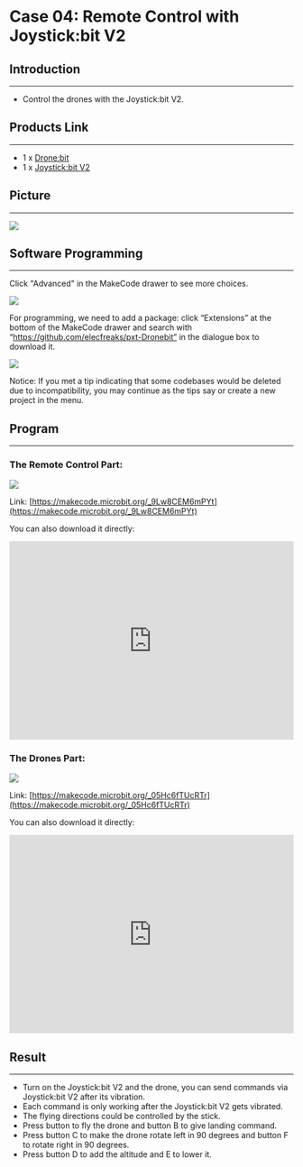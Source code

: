 # Case 04: Remote Control with Joystick:bit V2

##  Introduction
---

- Control the drones with the Joystick:bit V2. 

## Products Link
---
- 1 x [Drone:bit]()
- 1 x [Joystick:bit V2](https://www.elecfreaks.com/joystick-bit-2-kit-for-micro-bit.html)

## Picture
---
![](./images/Drone-bit-02.png)

## Software Programming

---

Click "Advanced" in the MakeCode drawer to see more choices. 

![](./images/Drone-bit-case-01-01.png)

For programming, we need to add a package: click “Extensions” at the bottom of the MakeCode drawer and search with “https://github.com/elecfreaks/pxt-Dronebit” in the dialogue box to download it.

![](./images/Drone-bit-case-01-02.png)

Notice: If you met a tip indicating that some codebases would be deleted due to incompatibility, you may continue as the tips say or create a new project in the menu.

## Program

---
### The Remote Control Part:

![](./images/Drone-bit-case-04-03.png)




Link: [https://makecode.microbit.org/_9Lw8CEM6mPYt](https://makecode.microbit.org/_9Lw8CEM6mPYt)

You can also download it directly: 

<div style="position:relative;height:0;padding-bottom:70%;overflow:hidden;"><iframe style="position:absolute;top:0;left:0;width:100%;height:100%;" src="https://makecode.microbit.org/#pub:_9Lw8CEM6mPYt]" frameborder="0" sandbox="allow-popups allow-forms allow-scripts allow-same-origin"></iframe></div>  

### The Drones Part:

![](./images/Drone-bit-case-04-04.png)




Link: [https://makecode.microbit.org/_05Hc6fTUcRTr](https://makecode.microbit.org/_05Hc6fTUcRTr)

You can also download it directly: 

<div style="position:relative;height:0;padding-bottom:70%;overflow:hidden;"><iframe style="position:absolute;top:0;left:0;width:100%;height:100%;" src="https://makecode.microbit.org/#pub:_05Hc6fTUcRTr]" frameborder="0" sandbox="allow-popups allow-forms allow-scripts allow-same-origin"></iframe></div>  

## Result
---
- Turn on the Joystick:bit V2 and the drone, you can send commands via Joystick:bit V2 after its vibration. 
- Each command is only working after the Joystick:bit V2 gets vibrated.
- The flying directions could be controlled by the stick. 
- Press button to fly the drone and button B to give landing command. 
- Press button C to make the drone rotate left in 90 degrees and button F to rotate right in 90 degrees. 
- Press button D to add the altitude and E to lower it. 

